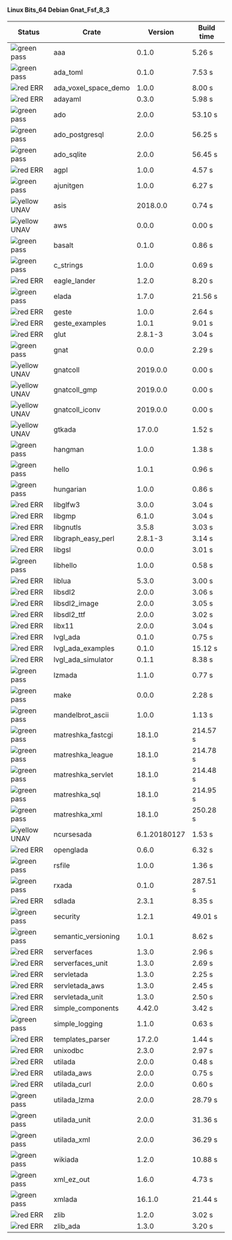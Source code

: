 #### Linux Bits_64 Debian Gnat_Fsf_8_3

| Status | Crate | Version | Build time |
| --- | --- | --- | --- |
|![green](https://placehold.it/8/00aa00/000000?text=+) pass | aaa | 0.1.0 |  5.26 s |
|![green](https://placehold.it/8/00aa00/000000?text=+) pass | ada_toml | 0.1.0 |  7.53 s |
|![red](https://placehold.it/8/ff0000/000000?text=+) ERR  | ada_voxel_space_demo | 1.0.0 |  8.00 s |
|![red](https://placehold.it/8/ff0000/000000?text=+) ERR  | adayaml | 0.3.0 |  5.98 s |
|![green](https://placehold.it/8/00aa00/000000?text=+) pass | ado | 2.0.0 |  53.10 s |
|![green](https://placehold.it/8/00aa00/000000?text=+) pass | ado_postgresql | 2.0.0 |  56.25 s |
|![green](https://placehold.it/8/00aa00/000000?text=+) pass | ado_sqlite | 2.0.0 |  56.45 s |
|![red](https://placehold.it/8/ff0000/000000?text=+) ERR  | agpl | 1.0.0 |  4.57 s |
|![green](https://placehold.it/8/00aa00/000000?text=+) pass | ajunitgen | 1.0.0 |  6.27 s |
|![yellow](https://placehold.it/8/ffbb00/000000?text=+) UNAV | asis | 2018.0.0 |  0.74 s |
|![yellow](https://placehold.it/8/ffbb00/000000?text=+) UNAV | aws | 0.0.0 |  0.00 s |
|![green](https://placehold.it/8/00aa00/000000?text=+) pass | basalt | 0.1.0 |  0.86 s |
|![green](https://placehold.it/8/00aa00/000000?text=+) pass | c_strings | 1.0.0 |  0.69 s |
|![red](https://placehold.it/8/ff0000/000000?text=+) ERR  | eagle_lander | 1.2.0 |  8.20 s |
|![green](https://placehold.it/8/00aa00/000000?text=+) pass | elada | 1.7.0 |  21.56 s |
|![red](https://placehold.it/8/ff0000/000000?text=+) ERR  | geste | 1.0.0 |  2.64 s |
|![red](https://placehold.it/8/ff0000/000000?text=+) ERR  | geste_examples | 1.0.1 |  9.01 s |
|![red](https://placehold.it/8/ff0000/000000?text=+) ERR  | glut | 2.8.1-3 |  3.04 s |
|![green](https://placehold.it/8/00aa00/000000?text=+) pass | gnat | 0.0.0 |  2.29 s |
|![yellow](https://placehold.it/8/ffbb00/000000?text=+) UNAV | gnatcoll | 2019.0.0 |  0.00 s |
|![yellow](https://placehold.it/8/ffbb00/000000?text=+) UNAV | gnatcoll_gmp | 2019.0.0 |  0.00 s |
|![yellow](https://placehold.it/8/ffbb00/000000?text=+) UNAV | gnatcoll_iconv | 2019.0.0 |  0.00 s |
|![yellow](https://placehold.it/8/ffbb00/000000?text=+) UNAV | gtkada | 17.0.0 |  1.52 s |
|![green](https://placehold.it/8/00aa00/000000?text=+) pass | hangman | 1.0.0 |  1.38 s |
|![green](https://placehold.it/8/00aa00/000000?text=+) pass | hello | 1.0.1 |  0.96 s |
|![green](https://placehold.it/8/00aa00/000000?text=+) pass | hungarian | 1.0.0 |  0.86 s |
|![red](https://placehold.it/8/ff0000/000000?text=+) ERR  | libglfw3 | 3.0.0 |  3.04 s |
|![red](https://placehold.it/8/ff0000/000000?text=+) ERR  | libgmp | 6.1.0 |  3.04 s |
|![red](https://placehold.it/8/ff0000/000000?text=+) ERR  | libgnutls | 3.5.8 |  3.03 s |
|![red](https://placehold.it/8/ff0000/000000?text=+) ERR  | libgraph_easy_perl | 2.8.1-3 |  3.14 s |
|![red](https://placehold.it/8/ff0000/000000?text=+) ERR  | libgsl | 0.0.0 |  3.01 s |
|![green](https://placehold.it/8/00aa00/000000?text=+) pass | libhello | 1.0.0 |  0.58 s |
|![red](https://placehold.it/8/ff0000/000000?text=+) ERR  | liblua | 5.3.0 |  3.00 s |
|![red](https://placehold.it/8/ff0000/000000?text=+) ERR  | libsdl2 | 2.0.0 |  3.06 s |
|![red](https://placehold.it/8/ff0000/000000?text=+) ERR  | libsdl2_image | 2.0.0 |  3.05 s |
|![red](https://placehold.it/8/ff0000/000000?text=+) ERR  | libsdl2_ttf | 2.0.0 |  3.02 s |
|![red](https://placehold.it/8/ff0000/000000?text=+) ERR  | libx11 | 2.0.0 |  3.04 s |
|![red](https://placehold.it/8/ff0000/000000?text=+) ERR  | lvgl_ada | 0.1.0 |  0.75 s |
|![red](https://placehold.it/8/ff0000/000000?text=+) ERR  | lvgl_ada_examples | 0.1.0 |  15.12 s |
|![red](https://placehold.it/8/ff0000/000000?text=+) ERR  | lvgl_ada_simulator | 0.1.1 |  8.38 s |
|![green](https://placehold.it/8/00aa00/000000?text=+) pass | lzmada | 1.1.0 |  0.77 s |
|![green](https://placehold.it/8/00aa00/000000?text=+) pass | make | 0.0.0 |  2.28 s |
|![green](https://placehold.it/8/00aa00/000000?text=+) pass | mandelbrot_ascii | 1.0.0 |  1.13 s |
|![green](https://placehold.it/8/00aa00/000000?text=+) pass | matreshka_fastcgi | 18.1.0 |  214.57 s |
|![green](https://placehold.it/8/00aa00/000000?text=+) pass | matreshka_league | 18.1.0 |  214.78 s |
|![green](https://placehold.it/8/00aa00/000000?text=+) pass | matreshka_servlet | 18.1.0 |  214.48 s |
|![green](https://placehold.it/8/00aa00/000000?text=+) pass | matreshka_sql | 18.1.0 |  214.95 s |
|![green](https://placehold.it/8/00aa00/000000?text=+) pass | matreshka_xml | 18.1.0 |  250.28 s |
|![yellow](https://placehold.it/8/ffbb00/000000?text=+) UNAV | ncursesada | 6.1.20180127 |  1.53 s |
|![red](https://placehold.it/8/ff0000/000000?text=+) ERR  | openglada | 0.6.0 |  6.32 s |
|![green](https://placehold.it/8/00aa00/000000?text=+) pass | rsfile | 1.0.0 |  1.36 s |
|![green](https://placehold.it/8/00aa00/000000?text=+) pass | rxada | 0.1.0 |  287.51 s |
|![red](https://placehold.it/8/ff0000/000000?text=+) ERR  | sdlada | 2.3.1 |  8.35 s |
|![green](https://placehold.it/8/00aa00/000000?text=+) pass | security | 1.2.1 |  49.01 s |
|![green](https://placehold.it/8/00aa00/000000?text=+) pass | semantic_versioning | 1.0.1 |  8.62 s |
|![red](https://placehold.it/8/ff0000/000000?text=+) ERR  | serverfaces | 1.3.0 |  2.96 s |
|![red](https://placehold.it/8/ff0000/000000?text=+) ERR  | serverfaces_unit | 1.3.0 |  2.69 s |
|![red](https://placehold.it/8/ff0000/000000?text=+) ERR  | servletada | 1.3.0 |  2.25 s |
|![red](https://placehold.it/8/ff0000/000000?text=+) ERR  | servletada_aws | 1.3.0 |  2.45 s |
|![red](https://placehold.it/8/ff0000/000000?text=+) ERR  | servletada_unit | 1.3.0 |  2.50 s |
|![red](https://placehold.it/8/ff0000/000000?text=+) ERR  | simple_components | 4.42.0 |  3.42 s |
|![green](https://placehold.it/8/00aa00/000000?text=+) pass | simple_logging | 1.1.0 |  0.63 s |
|![red](https://placehold.it/8/ff0000/000000?text=+) ERR  | templates_parser | 17.2.0 |  1.44 s |
|![red](https://placehold.it/8/ff0000/000000?text=+) ERR  | unixodbc | 2.3.0 |  2.97 s |
|![red](https://placehold.it/8/ff0000/000000?text=+) ERR  | utilada | 2.0.0 |  0.48 s |
|![red](https://placehold.it/8/ff0000/000000?text=+) ERR  | utilada_aws | 2.0.0 |  0.75 s |
|![red](https://placehold.it/8/ff0000/000000?text=+) ERR  | utilada_curl | 2.0.0 |  0.60 s |
|![green](https://placehold.it/8/00aa00/000000?text=+) pass | utilada_lzma | 2.0.0 |  28.79 s |
|![green](https://placehold.it/8/00aa00/000000?text=+) pass | utilada_unit | 2.0.0 |  31.36 s |
|![green](https://placehold.it/8/00aa00/000000?text=+) pass | utilada_xml | 2.0.0 |  36.29 s |
|![green](https://placehold.it/8/00aa00/000000?text=+) pass | wikiada | 1.2.0 |  10.88 s |
|![green](https://placehold.it/8/00aa00/000000?text=+) pass | xml_ez_out | 1.6.0 |  4.73 s |
|![green](https://placehold.it/8/00aa00/000000?text=+) pass | xmlada | 16.1.0 |  21.44 s |
|![red](https://placehold.it/8/ff0000/000000?text=+) ERR  | zlib | 1.2.0 |  3.02 s |
|![red](https://placehold.it/8/ff0000/000000?text=+) ERR  | zlib_ada | 1.3.0 |  3.20 s |
